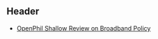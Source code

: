 <!-- TITLE: Broadband Policy -->
<!-- SUBTITLE: A quick summary of Broadband -->

## Header

* [OpenPhil Shallow Review on Broadband Policy](https://www.openphilanthropy.org/research/cause-reports/broadband-policy)